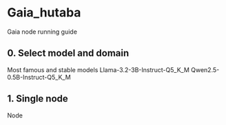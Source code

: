 # Gaia_hutaba
Gaia node running guide 

## 0. Select model and domain
Most famous and stable models 
Llama-3.2-3B-Instruct-Q5_K_M
Qwen2.5-0.5B-Instruct-Q5_K_M


## 1. Single node
Node 
